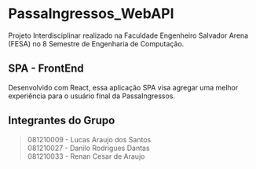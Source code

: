 # PassaIngressos_WebAPI
Projeto Interdisciplinar realizado na Faculdade Engenheiro Salvador Arena (FESA) no 8 Semestre de Engenharia de Computação.

## SPA - FrontEnd
Desenvolvido com React, essa aplicação SPA visa agregar uma melhor experiência para o usuário final da PassaIngressos.

## Integrantes do Grupo

> 081210009 - Lucas Araujo dos Santos\
> 081210027 - Danilo Rodrigues Dantas\
> 081210033 - Renan Cesar de Araujo